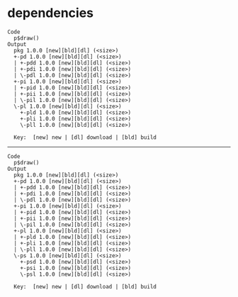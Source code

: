 # dependencies

    Code
      p$draw()
    Output
      pkg 1.0.0 [new][bld][dl] (<size>)
      +-pd 1.0.0 [new][bld][dl] (<size>)
      | +-pdd 1.0.0 [new][bld][dl] (<size>)
      | +-pdi 1.0.0 [new][bld][dl] (<size>)
      | \-pdl 1.0.0 [new][bld][dl] (<size>)
      +-pi 1.0.0 [new][bld][dl] (<size>)
      | +-pid 1.0.0 [new][bld][dl] (<size>)
      | +-pii 1.0.0 [new][bld][dl] (<size>)
      | \-pil 1.0.0 [new][bld][dl] (<size>)
      \-pl 1.0.0 [new][bld][dl] (<size>)
        +-pld 1.0.0 [new][bld][dl] (<size>)
        +-pli 1.0.0 [new][bld][dl] (<size>)
        \-pll 1.0.0 [new][bld][dl] (<size>)
      
      Key:  [new] new | [dl] download | [bld] build

---

    Code
      p$draw()
    Output
      pkg 1.0.0 [new][bld][dl] (<size>)
      +-pd 1.0.0 [new][bld][dl] (<size>)
      | +-pdd 1.0.0 [new][bld][dl] (<size>)
      | +-pdi 1.0.0 [new][bld][dl] (<size>)
      | \-pdl 1.0.0 [new][bld][dl] (<size>)
      +-pi 1.0.0 [new][bld][dl] (<size>)
      | +-pid 1.0.0 [new][bld][dl] (<size>)
      | +-pii 1.0.0 [new][bld][dl] (<size>)
      | \-pil 1.0.0 [new][bld][dl] (<size>)
      +-pl 1.0.0 [new][bld][dl] (<size>)
      | +-pld 1.0.0 [new][bld][dl] (<size>)
      | +-pli 1.0.0 [new][bld][dl] (<size>)
      | \-pll 1.0.0 [new][bld][dl] (<size>)
      \-ps 1.0.0 [new][bld][dl] (<size>)
        +-psd 1.0.0 [new][bld][dl] (<size>)
        +-psi 1.0.0 [new][bld][dl] (<size>)
        \-psl 1.0.0 [new][bld][dl] (<size>)
      
      Key:  [new] new | [dl] download | [bld] build

